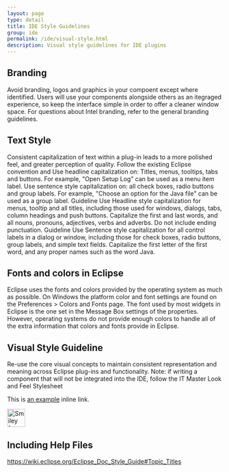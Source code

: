 ```yaml
---
layout: page
type: detail
title: IDE Style Guidelines
group: ide
permalink: /ide/visual-style.html
description: Visual style guidelines for IDE plugins
---
```


## Branding
Avoid branding, logos and graphics in your compoent except where identified.  Users will use your components alongside others as an itegraged experience, so keep the interface simple in order to offer a cleaner window space.  For questions about Intel branding, refer to the general branding guidelines.


## Text Style
Consistent capitalization of text within a plug-in leads to a more polished feel, and greater perception of quality. Follow the existing Eclipse convention and 
Use headline capitalization on: Titles, menus, tooltips, tabs and buttons. For example, "Open Setup Log" can be used as a menu item label. Use sentence style capitalization on: all check boxes, radio buttons and group labels. For example, "Choose an option for the Java file" can be used as a group label. Guideline Use Headline style capitalization for menus, tooltip and all titles, including those used for windows, dialogs, tabs, column headings and push buttons. Capitalize the first and last words, and all nouns, pronouns, adjectives, verbs and adverbs. Do not include ending punctuation. Guideline Use Sentence style capitalization for all control labels in a dialog or window, including those for check boxes, radio buttons, group labels, and simple text fields. Capitalize the first letter of the first word, and any proper names such as the word Java.


## Fonts and colors in Eclipse
Eclipse uses the fonts and colors provided by the operating system as much as possible. On Windows the platform color and font settings are found on the Preferences > Colors and Fonts page. The font used by most widgets in Eclipse is the one set in the Message Box settings of the properties. However, operating systems do not provide enough colors to handle all of the extra information that colors and fonts provide in Eclipse. 



## Visual Style Guideline
Re-use the core visual concepts to maintain consistent representation and meaning across Eclipse plug-ins and functionality. 
Note: if writing a component that will not be integrated into the IDE, follow the IT Master Look and Feel Stylesheet
 
This is [an example](http://example.com/ "Title") inline link.

<img src="smiley.gif" alt="Smiley face" height="42" width="42">



## Including Help Files
https://wiki.eclipse.org/Eclipse_Doc_Style_Guide#Topic_Titles